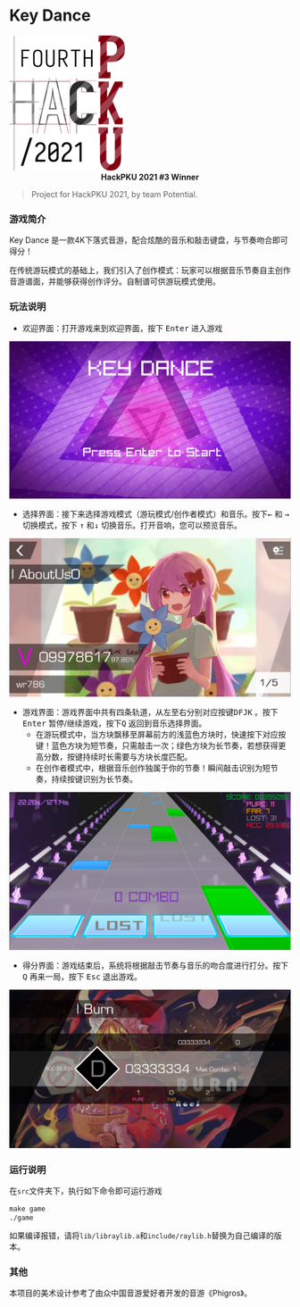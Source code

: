 # Key Dance 
<img src="images/hackpku.webp" alt="image-hackpku" style="zoom: 25%;" />

<div align="center"><strong>HackPKU 2021 #3 Winner</strong></div>

> Project for HackPKU 2021,  by team Potential.

### 游戏简介

Key Dance 是一款4K下落式音游，配合炫酷的音乐和敲击键盘，与节奏吻合即可得分！

在传统游玩模式的基础上，我们引入了创作模式：玩家可以根据音乐节奏自主创作音游谱面，并能够获得创作评分。自制谱可供游玩模式使用。

### 玩法说明
- 欢迎界面：打开游戏来到欢迎界面，按下 <kbd>Enter</kbd> 进入游戏

<img src="images/image-20210510112756399.png" alt="image-20210510112756399" style="zoom:50%;" />

- 选择界面：接下来选择游戏模式（游玩模式/创作者模式）和音乐。按下<kbd>←</kbd>  和 <kbd>→</kbd>  切换模式，按下 <kbd>↑</kbd> 和<kbd>↓</kbd> 切换音乐。打开音响，您可以预览音乐。

<img src="images/image-20210510112934430.png" alt="image-20210510112934430" style="zoom:50%;" />

- 游戏界面：游戏界面中共有四条轨道，从左至右分别对应按键<kbd>D</kbd><kbd>F</kbd><kbd>J</kbd><kbd>K</kbd> 。按下<kbd>Enter</kbd> 暂停/继续游戏，按下<kbd>Q</kbd> 返回到音乐选择界面。
   - 在游玩模式中，当方块飘移至屏幕前方的浅蓝色方块时，快速按下对应按键！蓝色方块为短节奏，只需敲击一次；绿色方块为长节奏，若想获得更高分数，按键持续时长需要与方块长度匹配。
   - 在创作者模式中，根据音乐创作独属于你的节奏！瞬间敲击识别为短节奏，持续按键识别为长节奏。

<img src="images/image-20210510113455229.png" alt="image-20210510113455229" style="zoom:50%;" />

- 得分界面：游戏结束后，系统将根据敲击节奏与音乐的吻合度进行打分。按下 <kbd>Q</kbd> 再来一局，按下 <kbd>Esc</kbd> 退出游戏。

<img src="images/image-20210510112153109.png" alt="image-20210510112153109" style="zoom:50%;" />


### 运行说明

在`src`文件夹下，执行如下命令即可运行游戏
```shell
make game
./game
```
如果编译报错，请将`lib/libraylib.a`和`include/raylib.h`替换为自己编译的版本。

### 其他

本项目的美术设计参考了由众中国音游爱好者开发的音游《Phigros》。